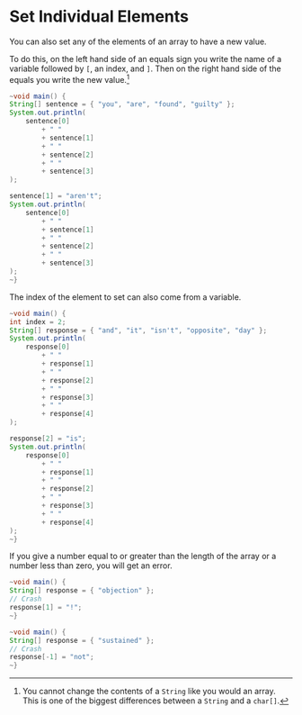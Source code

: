 # Set Individual Elements

You can also set any of the elements of an array to have a new value.

To do this, on the left hand side of an equals sign you write the name of a variable
followed by `[`, an index, and `]`. Then on the right hand side of the equals you write
the new value.[^strings]

```java
~void main() {
String[] sentence = { "you", "are", "found", "guilty" };
System.out.println(
    sentence[0] 
        + " " 
        + sentence[1] 
        + " " 
        + sentence[2] 
        + " " 
        + sentence[3]
);

sentence[1] = "aren't";
System.out.println(
    sentence[0] 
        + " " 
        + sentence[1] 
        + " " 
        + sentence[2] 
        + " " 
        + sentence[3]
);
~}
```

The index of the element to set can also come from a variable.

```java
~void main() {
int index = 2;
String[] response = { "and", "it", "isn't", "opposite", "day" };
System.out.println(
    response[0] 
        + " " 
        + response[1] 
        + " " 
        + response[2] 
        + " " 
        + response[3]
        + " "
        + response[4]
);

response[2] = "is";
System.out.println(
    response[0] 
        + " " 
        + response[1] 
        + " " 
        + response[2] 
        + " " 
        + response[3]
        + " "
        + response[4]
);
~}
```

If you give a number equal to or greater than the length of the array or a number less than zero, you will get an error.

```java
~void main() {
String[] response = { "objection" };
// Crash
response[1] = "!";
~}
```

```java
~void main() {
String[] response = { "sustained" };
// Crash
response[-1] = "not";
~}
```

[^strings]: You cannot change the contents of a `String` like you would an array. This is one of the biggest differences between a `String` and a `char[]`.
